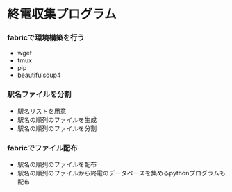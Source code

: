 # 終電収集プログラム

### fabricで環境構築を行う

+ wget
+ tmux
+ pip
+ beautifulsoup4

### 駅名ファイルを分割

+ 駅名リストを用意
+ 駅名の順列のファイルを生成
+ 駅名の順列のファイルを分割

### fabricでファイル配布

+ 駅名の順列のファイルを配布
+ 駅名の順列のファイルから終電のデータベースを集めるpythonプログラムも配布
